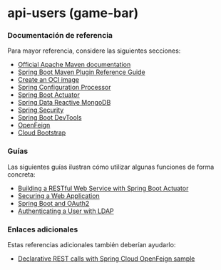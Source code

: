 # api-users (game-bar)

### Documentación de referencia

Para mayor referencia, considere las siguientes secciones:

* [Official Apache Maven documentation](https://maven.apache.org/guides/index.html)
* [Spring Boot Maven Plugin Reference Guide](https://docs.spring.io/spring-boot/docs/2.5.5/maven-plugin/reference/html/)
* [Create an OCI image](https://docs.spring.io/spring-boot/docs/2.5.5/maven-plugin/reference/html/#build-image)
* [Spring Configuration Processor](https://docs.spring.io/spring-boot/docs/2.5.5/reference/htmlsingle/#configuration-metadata-annotation-processor)
* [Spring Boot Actuator](https://docs.spring.io/spring-boot/docs/2.5.5/reference/htmlsingle/#production-ready)
* [Spring Data Reactive MongoDB](https://docs.spring.io/spring-boot/docs/2.5.5/reference/htmlsingle/#boot-features-mongodb)
* [Spring Security](https://docs.spring.io/spring-boot/docs/2.5.5/reference/htmlsingle/#boot-features-security)
* [Spring Boot DevTools](https://docs.spring.io/spring-boot/docs/2.5.5/reference/htmlsingle/#using-boot-devtools)
* [OpenFeign](https://docs.spring.io/spring-cloud-openfeign/docs/current/reference/html/)
* [Cloud Bootstrap](https://spring.io/projects/spring-cloud-commons)

### Guías

Las siguientes guías ilustran cómo utilizar algunas funciones de forma concreta:

* [Building a RESTful Web Service with Spring Boot Actuator](https://spring.io/guides/gs/actuator-service/)
* [Securing a Web Application](https://spring.io/guides/gs/securing-web/)
* [Spring Boot and OAuth2](https://spring.io/guides/tutorials/spring-boot-oauth2/)
* [Authenticating a User with LDAP](https://spring.io/guides/gs/authenticating-ldap/)

### Enlaces adicionales

Estas referencias adicionales también deberían ayudarlo:

* [Declarative REST calls with Spring Cloud OpenFeign sample](https://github.com/spring-cloud-samples/feign-eureka)

